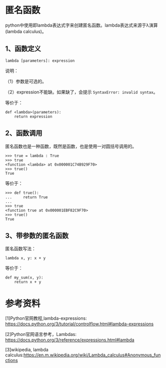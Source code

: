 # 匿名函数

python中使用即lambda表达式字来创建匿名函数。lambda表达式来源于λ演算(lambda calculus)。

## 1、函数定义

```
lambda [parameters]: expression
```

说明：

（1）参数是可选的。

（2）expression不能缺。如果缺了，会提示 `SyntaxError: invalid syntax`。

等价于：

```
def <lambda>(parameters):
	return expression
```

## 2、函数调用

匿名函数也是一种函数，既然是函数，也是使用一对圆括号调用的。

```
>>> true = lambda : True
>>> true
<function <lambda> at 0x000001C74B929F70>
>>> true()
True
```

等价于：

```
>>> def true():
...     return True
...
>>> true
<function true at 0x000001EBF82C9F70>
>>> true()
True
```

## 3、带参数的匿名函数

匿名函数写法：

```
lambda x, y: x + y
```

等价于：

```
def my_sum(x, y):
    return x + y
```

# 参考资料

[1]Python官网教程,lambda-expressions: https://docs.python.org/3/tutorial/controlflow.html#lambda-expressions

[2]Python官网语言参考，Lambdas: https://docs.python.org/3/reference/expressions.html#lambda

[3]wikipedia, lambda calculus:https://en.m.wikipedia.org/wiki/Lambda_calculus#Anonymous_functions